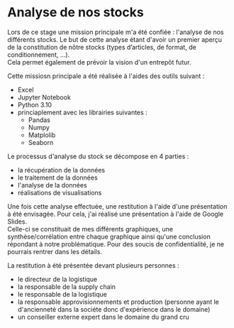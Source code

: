 # Analyse de nos stocks

Lors de ce stage une mission principale m'a été confiée : l'analyse de nos différents stocks.
Le but de cette analyse étant d'avoir un premier aperçu de la constitution de nôtre stocks (types d’articles, de format, de conditionnement, …).   
Cela permet également de prévoir la vision d'un entrepôt futur.

Cette missiosn principale a été réalisée à l'aides des outils suivant :
- Excel
- Jupyter Notebook
- Python 3.10
- princiaplement avec les librairies suivantes :
  - Pandas
  - Numpy
  - Matplolib
  - Seaborn
  
Le processus d'analyse du stock se décompose en 4 parties :
- la récupération de la données
- le traitement de la données
- l'analyse de la données
- réalisations de visualisations 
  
Une fois cette analyse effectuée, une restitution à l'aide d'une présentation à été envisagée.
Pour cela, j'ai réalisé une présentation à l'aide de Google Slides.   
Celle-ci se constituait de mes différents graphiques, une synthèse/corrélation entre chaque graphique ainsi qu'une conclusion répondant à notre problématique.
Pour des soucis de confidentialité, je ne pourrais rentrer dans les détails. 
 
La restitution à été présentée devant plusieurs personnes :  
- le directeur de la logistique
- la responsable de la supply chain
- le responsable de la logistique
- la responsable approvisionnements et production (personne ayant le d'ancienneté dans la sociéte donc d'expérience dans le domaine)
- un conseiller externe expert dans le domaine du grand cru <!-- - ancien salarié de lafite rotchild-->
